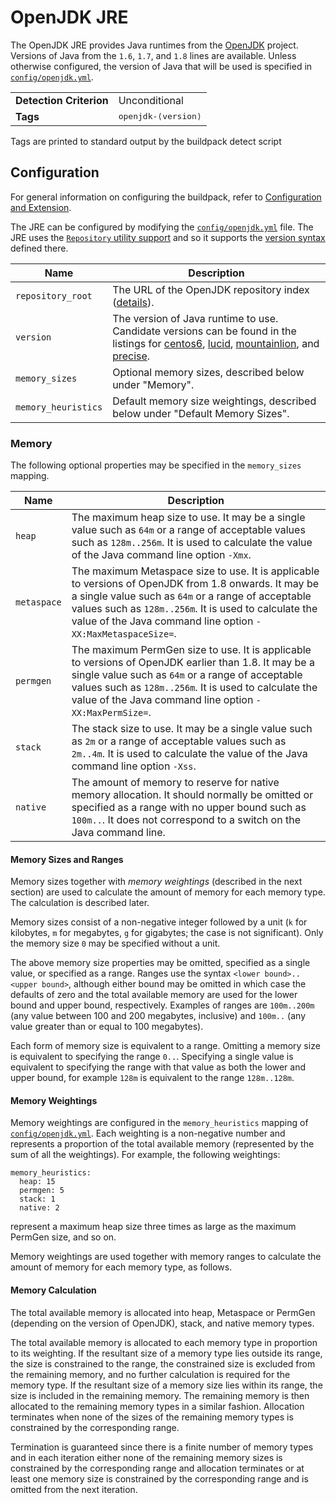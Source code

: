 # OpenJDK JRE
The OpenJDK JRE provides Java runtimes from the [OpenJDK][] project.  Versions of Java from the `1.6`, `1.7`, and `1.8` lines are available.  Unless otherwise configured, the version of Java that will be used is specified in [`config/openjdk.yml`][].

<table>
  <tr>
    <td><strong>Detection Criterion</strong></td><td>Unconditional</td>
  </tr>
  <tr>
    <td><strong>Tags</strong></td><td><tt>openjdk-&lang;version&rang;</tt></td>
  </tr>
</table>
Tags are printed to standard output by the buildpack detect script

## Configuration
For general information on configuring the buildpack, refer to [Configuration and Extension][].

The JRE can be configured by modifying the [`config/openjdk.yml`][] file.  The JRE uses the [`Repository` utility support][repositories] and so it supports the [version syntax][]  defined there.

| Name | Description
| ---- | -----------
| `repository_root` | The URL of the OpenJDK repository index ([details][repositories]).
| `version` | The version of Java runtime to use.  Candidate versions can be found in the listings for [centos6][], [lucid][], [mountainlion][], and [precise][].
| `memory_sizes` | Optional memory sizes, described below under "Memory".
| `memory_heuristics` | Default memory size weightings, described below under "Default Memory Sizes".

### Memory

The following optional properties may be specified in the `memory_sizes` mapping.

| Name | Description
| ---- | -----------
| `heap` | The maximum heap size to use. It may be a single value such as `64m` or a range of acceptable values such as `128m..256m`. It is used to calculate the value of the Java command line option `-Xmx`.
| `metaspace` | The maximum Metaspace size to use. It is applicable to versions of OpenJDK from 1.8 onwards. It may be a single value such as `64m` or a range of acceptable values such as `128m..256m`. It is used to calculate the value of the Java command line option `-XX:MaxMetaspaceSize=`.
| `permgen` | The maximum PermGen size to use. It is applicable to versions of OpenJDK earlier than 1.8. It may be a single value such as `64m` or a range of acceptable values such as `128m..256m`. It is used to calculate the value of the Java command line option `-XX:MaxPermSize=`.
| `stack` | The stack size to use. It may be a single value such as `2m` or a range of acceptable values such as `2m..4m`. It is used to calculate the value of the Java command line option `-Xss`.
| `native` | The amount of memory to reserve for native memory allocation. It should normally be omitted or specified as a range with no upper bound such as `100m..`. It does not correspond to a switch on the Java command line.

#### Memory Sizes and Ranges

Memory sizes together with _memory weightings_ (described in the next section) are used to calculate the amount of memory for each memory type. The calculation is described later.

Memory sizes consist of a non-negative integer followed by a unit (`k` for kilobytes, `m` for megabytes, `g` for gigabytes; the case is not significant). Only the memory size `0` may be specified without a unit.

The above memory size properties may be omitted, specified as a single value, or specified as a range. Ranges use the syntax `<lower bound>..<upper bound>`, although either bound may be omitted in which case the defaults of zero and the total available memory are used for the lower bound and upper bound, respectively. Examples of ranges are `100m..200m` (any value between 100 and 200 megabytes, inclusive) and `100m..` (any value greater than or equal to 100 megabytes).

Each form of memory size is equivalent to a range. Omitting a memory size is equivalent to specifying the range `0..`. Specifying a single value is equivalent to specifying the range with that value as both the lower and upper bound, for example `128m` is equivalent to the range `128m..128m`.

#### Memory Weightings

Memory weightings are configured in the `memory_heuristics` mapping of [`config/openjdk.yml`][]. Each weighting is a non-negative number and represents a proportion of the total available memory (represented by the sum of all the weightings). For example, the following weightings:

```
memory_heuristics:
  heap: 15
  permgen: 5
  stack: 1
  native: 2
```

represent a maximum heap size three times as large as the maximum PermGen size, and so on.

Memory weightings are used together with memory ranges to calculate the amount of memory for each memory type, as follows.

#### Memory Calculation

The total available memory is allocated into heap, Metaspace or PermGen (depending on the version of OpenJDK), stack, and native memory types.

The total available memory is allocated to each memory type in proportion to its weighting. If the resultant size of a memory type lies outside its range, the size is constrained to
the range, the constrained size is excluded from the remaining memory, and no further calculation is required for the memory type. If the resultant size of a memory size lies within its range, the size is included in the remaining memory. The remaining memory is then allocated to the remaining memory types in a similar fashion. Allocation terminates when none of the sizes of the remaining memory types is constrained by the corresponding range.

Termination is guaranteed since there is a finite number of memory types and in each iteration either none of the remaining memory sizes is constrained by the corresponding range and allocation terminates or at least one memory size is constrained by the corresponding range and is omitted from the next iteration.

[`config/openjdk.yml`]: ../config/openjdk.yml
[Configuration and Extension]: ../README.md#Configuration-and-Extension
[centos6]: http://download.pivotal.io.s3.amazonaws.com/openjdk/centos6/x86_64/index.yml
[lucid]: http://download.pivotal.io.s3.amazonaws.com/openjdk/lucid/x86_64/index.yml
[mountainlion]: http://download.pivotal.io.s3.amazonaws.com/openjdk/mountainlion/x86_64/index.yml
[OpenJDK]: http://openjdk.java.net
[precise]: http://download.pivotal.io.s3.amazonaws.com/openjdk/precise/x86_64/index.yml
[repositories]: util-repositories.md
[version syntax]: util-repositories.md#version-syntax-and-ordering
